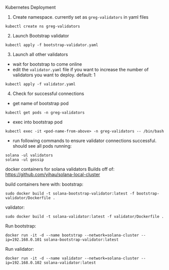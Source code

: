 Kubernetes Deployment 
1) Create namespace. currently set as `greg-validators` in yaml files
```
kubectl create ns greg-validators
```
2) Launch Bootstrap validator
```
kubectl apply -f bootstrap-validator.yaml
```

3) Launch all other validators
- wait for bootstrap to come online
- edit the `validator.yaml` file if you want to increase the number of validators you want to deploy. default: 1
```
kubectl apply -f validator.yaml
```

4) Check for successful connections
- get name of bootstrap pod
```
kubectl get pods -n greg-validators
```
- exec into bootstrap pod
```
kubectl exec -it <pod-name-from-above> -n greg-validators -- /bin/bash
```
- run following commands to ensure validator connections successful. should see all pods running:
```
solana -ul validators
solana -ul gossip
```


docker containers for solana validators
Builds off of: https://github.com/yihau/solana-local-cluster


build containers here with:
bootstrap:
```
sudo docker build -t solana-bootstrap-validator:latest -f bootstrap-validator/Dockerfile .
```

validator:
```
sudo docker build -t solana-validator:latest -f validator/Dockerfile .
```

Run bootstrap:
```
docker run -it -d --name bootstrap --network=solana-cluster --ip=192.168.0.101 solana-bootstrap-validator:latest
```

Run validator:
```
docker run -it -d --name validator --network=solana-cluster --ip=192.168.0.102 solana-validator:latest
```
